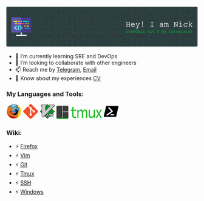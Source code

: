 ![Header](./img/github-nickgud-header-image.png)

- 🌱 I’m currently learning SRE and DevOps
- 💞️ I’m looking to collaborate with other engineers
- 📫 Reach me by [Telegram](https://t.me/nickgud), [Email](mailto:goodnv@yandex.ru) 
- 📄 Know about my experiences [CV](https://cv.nickgud.ru/)

<!---

nickgud/nickgud is a ✨ special ✨ repository because its `README.md` (this file) appears on your GitHub profile.
You can click the Preview link to take a look at your changes.
--->

<h3 align="left">My Languages and Tools:</h3>
<p align="left">
   <a href="https://www.mozilla.org/" target="_blank"><img src="./img/firefox-original.svg" alt="firefox" width="40" height="40" /></a>
   <a href="https://git-scm.com/" target="_blank"><img src="./img/git-plain.svg" alt="git" width="40" height="40" /></a>
   <a href="https://www.vim.org/" target="_blank"><img src="./img/vim-original.svg" alt="vim" width="40" height="40" /></a>
   <a href="https://github.com/tmux/tmux/wiki/Getting-Started" target="_blank"><img src="./img/tmux-logo-medium.png" alt="tmux" width="120" height="35" /></a>
   <a href="https://mobaxterm.mobatek.net/" target="_blank"><img src="./img/ssh-clients.svg" alt="mobaxterm" width="40" height="40" /></a>
   </p>

   <h3 align="left">Wiki:</h3>  
   
- ⚡ [Firefox](browser/shortcuts_firefox.md)  
- ⚡ [Vim](vim/vim.md)  
- ⚡ [Git](git/git.md)  
- ⚡ [Tmux](tmux/tmux.md)  
- ⚡ [SSH](/SSH.md)
- ⚡ [Windows](windows/win.md)  
